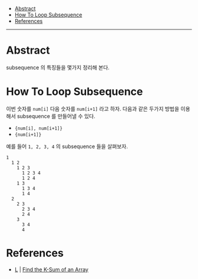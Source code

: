 
- [Abstract](#abstract)
- [How To Loop Subsequence](#how-to-loop-subsequence)
- [References](#references)

----

# Abstract

subsequence 의 특징들을 몇가지 정리해 본다.

# How To Loop Subsequence

이번 숫자를 `num[i]` 다음 숫자를 `num[i+1]` 라고 하자. 다음과 같은 두가지 방법을
이용해서 subsequence 를 만들어낼 수 있다.

* `{num[i], num[i+1]}`
* `{num[i+1]}`

예를 들어 `1, 2, 3, 4` 의 subsequence 들을 살펴보자. 

```
1                
  1 2            
    1 2 3        
      1 2 3 4     
      1 2 4      
    1 3          
      1 3 4      
      1 4        
  2              
    2 3          
      2 3 4      
      2 4        
    3            
      3 4        
      4          
```

# References

* [L](/leetcode2/FindtheK-SumofanArray/README.md) | [Find the K-Sum of an Array](https://leetcode.com/problems/find-the-k-sum-of-an-array/)
